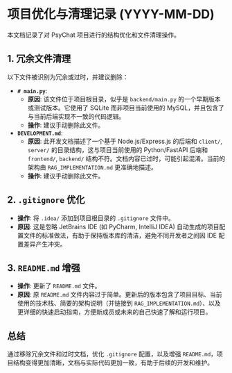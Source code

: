 # 项目优化与清理记录 (YYYY-MM-DD)

本文档记录了对 PsyChat 项目进行的结构优化和文件清理操作。

## 1. 冗余文件清理

以下文件被识别为冗余或过时，并建议删除：

*   **`# main.py`**:
    *   **原因**: 该文件位于项目根目录，似乎是 `backend/main.py` 的一个早期版本或测试版本。它使用了 SQLite 而非项目当前使用的 MySQL，并且包含了与当前后端实现不一致的代码逻辑。
    *   **操作**: 建议手动删除此文件。
*   **`DEVELOPMENT.md`**:
    *   **原因**: 此开发文档描述了一个基于 Node.js/Express.js 的后端和 `client/`, `server/` 的目录结构，这与项目当前使用的 Python/FastAPI 后端和 `frontend/`, `backend/` 结构不符。文档内容已过时，可能引起混淆。当前的架构由 `RAG_IMPLEMENTATION.md` 更准确地描述。
    *   **操作**: 建议手动删除此文件。

## 2. `.gitignore` 优化

*   **操作**: 将 `.idea/` 添加到项目根目录的 `.gitignore` 文件中。
*   **原因**: 这是忽略 JetBrains IDE (如 PyCharm, IntelliJ IDEA) 自动生成的项目配置文件的标准做法，有助于保持版本库的清洁，避免不同开发者之间因 IDE 配置差异产生冲突。

## 3. `README.md` 增强

*   **操作**: 更新了 `README.md` 文件。
*   **原因**: 原 `README.md` 文件内容过于简单。更新后的版本包含了项目目标、当前使用的技术栈、简要的架构说明（并链接到 `RAG_IMPLEMENTATION.md`）、以及更详细的快速启动指南，方便新成员或未来的自己快速了解和运行项目。

## 总结

通过移除冗余文件和过时文档，优化 `.gitignore` 配置，以及增强 `README.md`，项目结构变得更加清晰，文档与实际代码更加一致，有助于后续的开发和维护。
